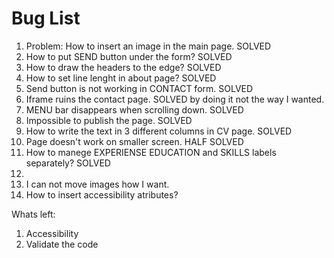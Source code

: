 # Bug List

1. Problem: How to insert an image in the main page. SOLVED
2. How to put SEND button under the form? SOLVED
3. How to draw the headers to the edge? SOLVED
4. How to set line lenght in about page? SOLVED
5. Send button is not working in CONTACT form. SOLVED
6. Iframe ruins the contact page. SOLVED by doing it not the way I wanted.
7. MENU bar disappears when scrolling down. SOLVED
8. Impossible to publish the page. SOLVED
11. How to write the text in 3 different columns in CV page. SOLVED
13. Page doesn't work on smaller screen. HALF SOLVED
14. How to manege EXPERIENSE EDUCATION and SKILLS labels separately? SOLVED
15. 
16. I can not move images how I want.
18. How to insert accessibility atributes?

Whats left:
1. Accessibility
2. Validate the code
